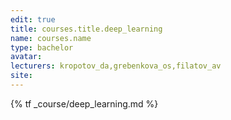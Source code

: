```yaml
---
edit: true
title: courses.title.deep_learning
name: courses.name
type: bachelor
avatar:
lecturers: kropotov_da,grebenkova_os,filatov_av
site: 
---
```


{% tf _course/deep_learning.md %}
